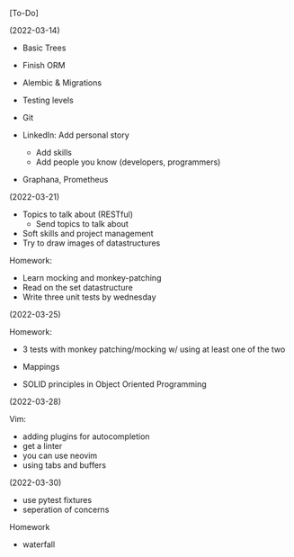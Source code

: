 [To-Do]

(2022-03-14)

+ Basic Trees
+ Finish ORM
+ Alembic & Migrations
+ Testing levels
+ Git

+ LinkedIn: Add personal story
	+ Add skills
	+ Add people you know (developers, programmers)

+ Graphana, Prometheus

(2022-03-21)

+ Topics to talk about (RESTful)
	+ Send topics to talk about
+ Soft skills and project management
+ Try to draw images of datastructures

Homework:

+ Learn mocking and monkey-patching
+ Read on the set datastructure
+ Write three unit tests by wednesday

(2022-03-25)

Homework:
- 3 tests with monkey patching/mocking w/ using at least one of the two
+ Mappings 
- SOLID principles in Object Oriented Programming

(2022-03-28)

Vim:
+ adding plugins for autocompletion
+ get a linter 
+ you can use neovim
+ using tabs and buffers

(2022-03-30)

+ use pytest fixtures
+ seperation of concerns

Homework
+ waterfall 

